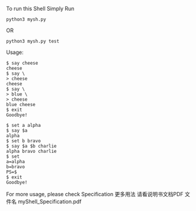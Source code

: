To run this Shell Simply Run 

```python3
python3 mysh.py
```
OR 
```python3
python3 mysh.py test
```


Usage:
```
$ say cheese
cheese
$ say \
> cheese
cheese
$ say \
> blue \
> cheese
blue cheese
$ exit
Goodbye!
```
```
$ set a alpha
$ say $a
alpha
$ set b bravo
$ say $a $b charlie
alpha bravo charlie
$ set
a=alpha
b=bravo
PS=$
$ exit
Goodbye!
```

For more usage, please check Specification
更多用法 请看说明书文档PDF 文件名 myShell_Specification.pdf
